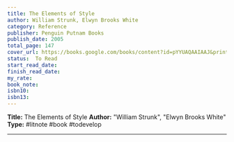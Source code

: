 ```yaml
---
title: The Elements of Style
author: William Strunk, Elwyn Brooks White
category: Reference
publisher: Penguin Putnam Books
publish_date: 2005
total_page: 147
cover_url: https://books.google.com/books/content?id=pYYUAQAAIAAJ&printsec=frontcover&img=1&zoom=1&source=gbs_api
status:  To Read
start_read_date: 
finish_read_date: 
my_rate: 
book_note: 
isbn10: 
isbn13: 
---
```

**Title:** The Elements of Style
**Author:** "William Strunk", "Elwyn Brooks White"
**Type:** #litnote #book #todevelop 

---